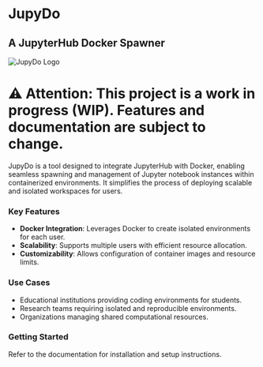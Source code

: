 # JupyDo
## A JupyterHub Docker Spawner

![JupyDo Logo](https://i.imgur.com/HPr8Jax.jpeg "JupyDo Logo")

# ⚠️ **Attention:** This project is a work in progress (WIP). Features and documentation are subject to change.

JupyDo is a tool designed to integrate JupyterHub with Docker, enabling seamless spawning and management of Jupyter notebook instances within containerized environments. It simplifies the process of deploying scalable and isolated workspaces for users.

### Key Features
- **Docker Integration**: Leverages Docker to create isolated environments for each user.
- **Scalability**: Supports multiple users with efficient resource allocation.
- **Customizability**: Allows configuration of container images and resource limits.

### Use Cases
- Educational institutions providing coding environments for students.
- Research teams requiring isolated and reproducible environments.
- Organizations managing shared computational resources.

### Getting Started
Refer to the documentation for installation and setup instructions.

